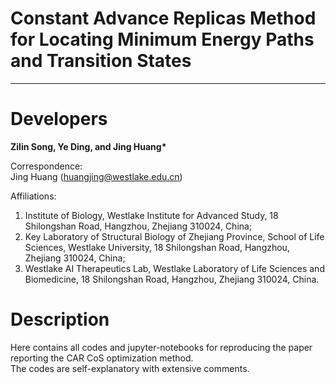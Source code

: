 # Constant Advance Replicas Method for Locating Minimum Energy Paths and Transition States

---

# Developers

**Zilin Song, Ye Ding, and Jing Huang\***  

Correspondence:  
Jing Huang (huangjing@westlake.edu.cn)

Affiliations:
1. Institute of Biology, Westlake Institute for Advanced Study, 18 Shilongshan Road, Hangzhou, Zhejiang 310024, China;  
2. Key Laboratory of Structural Biology of Zhejiang Province, School of Life Sciences, Westlake University, 18 Shilongshan Road, Hangzhou, Zhejiang 310024, China;  
3. Westlake AI Therapeutics Lab, Westlake Laboratory of Life Sciences and Biomedicine, 18 Shilongshan Road, Hangzhou, Zhejiang 310024, China.

# Description
Here contains all codes and jupyter-notebooks for reproducing the paper reporting the CAR CoS optimization method.  
The codes are self-explanatory with extensive comments. 

<!-- # Reference
Zilin Song, Ye Ding, and Jing Huang\*, 
Constant Advance Replicas Method for Locating Minimum Energy Paths and Transition States.  
*J. Comput. Chem.* Accepted. -->